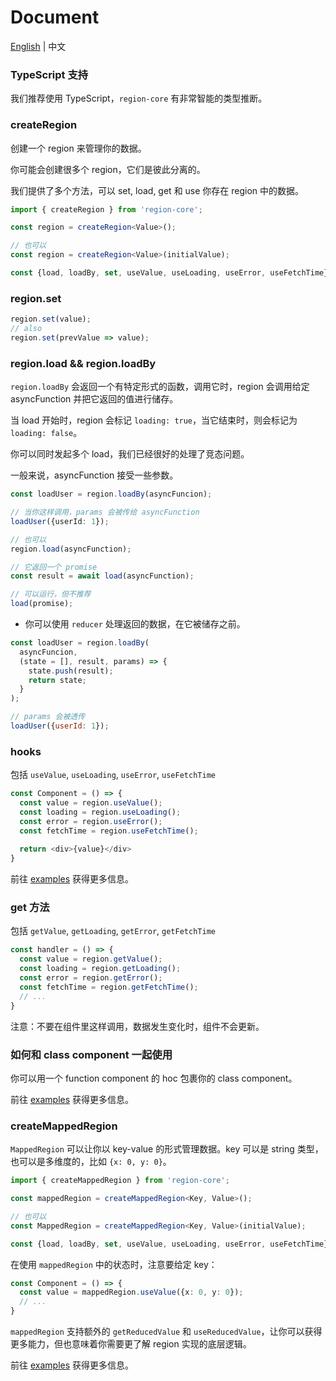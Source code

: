 # Document

[English](https://github.com/regionjs/region-core/blob/master/docs/Document.md) | 中文

### TypeScript 支持

我们推荐使用 TypeScript，`region-core` 有非常智能的类型推断。

### createRegion

创建一个 region 来管理你的数据。

你可能会创建很多个 region，它们是彼此分离的。

我们提供了多个方法，可以 set, load, get 和 use 你存在 region 中的数据。

```typescript
import { createRegion } from 'region-core';

const region = createRegion<Value>();

// 也可以
const region = createRegion<Value>(initialValue);

const {load, loadBy, set, useValue, useLoading, useError, useFetchTime} = region;
```

### region.set

```typescript
region.set(value);
// also
region.set(prevValue => value);
```

### region.load && region.loadBy

`region.loadBy` 会返回一个有特定形式的函数，调用它时，region 会调用给定 asyncFunction 并把它返回的值进行储存。

当 load 开始时，region 会标记 `loading: true`，当它结束时，则会标记为 `loading: false`。

你可以同时发起多个 load，我们已经很好的处理了竞态问题。

一般来说，asyncFunction 接受一些参数。

```typescript
const loadUser = region.loadBy(asyncFuncion);

// 当你这样调用，params 会被传给 asyncFunction
loadUser({userId: 1});

// 也可以
region.load(asyncFunction);

// 它返回一个 promise
const result = await load(asyncFunction);

// 可以运行，但不推荐
load(promise);
```

- 你可以使用 `reducer` 处理返回的数据，在它被储存之前。

```javascript
const loadUser = region.loadBy(
  asyncFuncion,
  (state = [], result, params) => {
    state.push(result);
    return state;
  }
);

// params 会被透传
loadUser({userId: 1});
```

### hooks

包括 `useValue`, `useLoading`, `useError`, `useFetchTime`

```typescript
const Component = () => {
  const value = region.useValue();
  const loading = region.useLoading();
  const error = region.useError();
  const fetchTime = region.useFetchTime();
  
  return <div>{value}</div>
}
```

前往 [examples](https://regionjs.github.io/region-core/#UseValue) 获得更多信息。

### get 方法

包括 `getValue`, `getLoading`, `getError`, `getFetchTime`

```typescript
const handler = () => {
  const value = region.getValue();
  const loading = region.getLoading();
  const error = region.getError();
  const fetchTime = region.getFetchTime();
  // ...
}
```

注意：不要在组件里这样调用，数据发生变化时，组件不会更新。

### 如何和 class component 一起使用

你可以用一个 function component 的 hoc 包裹你的 class component。

前往 [examples](https://regionjs.github.io/region-core/#ClassComponent) 获得更多信息。

### createMappedRegion

`MappedRegion` 可以让你以 key-value 的形式管理数据。key 可以是 string 类型，也可以是多维度的，比如 `{x: 0, y: 0}`。

```typescript
import { createMappedRegion } from 'region-core';

const mappedRegion = createMappedRegion<Key, Value>();

// 也可以
const MappedRegion = createMappedRegion<Key, Value>(initialValue);

const {load, loadBy, set, useValue, useLoading, useError, useFetchTime} = mappedRegion;
```

在使用 `mappedRegion` 中的状态时，注意要给定 key：

```typescript
const Component = () => {
  const value = mappedRegion.useValue({x: 0, y: 0});
  // ...
}
```

`mappedRegion` 支持额外的 `getReducedValue` 和 `useReducedValue`，让你可以获得更多能力，但也意味着你需要更了解 region 实现的底层逻辑。

前往 [examples](https://regionjs.github.io/region-core/#MappedRegion) 获得更多信息。
